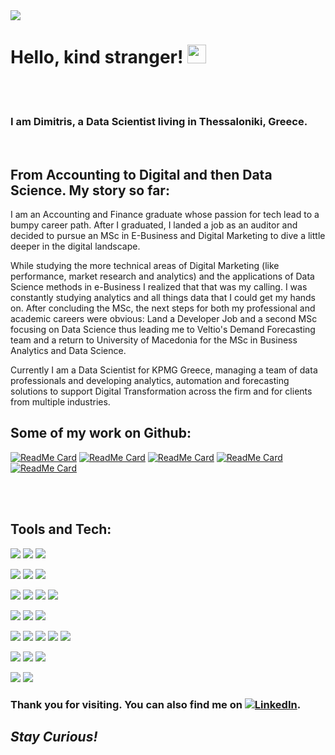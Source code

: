 <img src=https://s27389.pcdn.co/wp-content/uploads/2018/11/data-era-1013x440.jpeg />

# Hello, kind stranger! <img src="https://raw.githubusercontent.com/MartinHeinz/MartinHeinz/master/wave.gif" width="30px">

<br />
<br />

### I am Dimitris, a Data Scientist living in Thessaloniki, Greece.

<br />

## From Accounting to Digital and then Data Science. My story so far:

I am an Accounting and Finance graduate whose passion for tech lead to a bumpy career path. After I graduated, I landed a job as an auditor and decided to pursue an MSc in E-Business and Digital Marketing to dive a little deeper in the digital landscape. 

While studying the more technical areas of Digital Marketing (like performance, market research and analytics) and the applications of Data Science methods in e-Business I realized that that was my calling. I was constantly studying analytics and all things data that I could get my hands on. After concluding the MSc, the next steps for both my professional and academic careers were obvious: Land a Developer Job and a second MSc focusing on Data Science thus leading me to Veltio's Demand Forecasting team and a return to University of Macedonia for the MSc in Business Analytics and Data Science.

Currently I am a Data Scientist for KPMG Greece, managing a team of data professionals and developing analytics, automation and forecasting solutions to support Digital Transformation across the firm and for clients from multiple industries.


## Some of my work on Github:

[![ReadMe Card](https://github-readme-stats.vercel.app/api/pin/?username=DimitriosTagkoulis&repo=Google-Analytics-and-Python&theme=dracula)](https://github.com/DimitriosTagkoulis/Google-Analytics-and-Python)
[![ReadMe Card](https://github-readme-stats.vercel.app/api/pin/?username=DimitriosTagkoulis&repo=Clustering-Stock-Movements&theme=dracula)](https://github.com/DimitriosTagkoulis/Clustering-Stock-Movements)
[![ReadMe Card](https://github-readme-stats.vercel.app/api/pin/?username=DimitriosTagkoulis&repo=TelcoCustomerChurn&theme=dracula)](https://github.com/DimitriosTagkoulis/TelcoCustomerChurn)
[![ReadMe Card](https://github-readme-stats.vercel.app/api/pin/?username=DimitriosTagkoulis&repo=XAI_Linked_Statistical_Data&theme=dracula)](https://github.com/DimitriosTagkoulis/XAI_Linked_Statistical_Data)
[![ReadMe Card](https://github-readme-stats.vercel.app/api/pin/?username=DimitriosTagkoulis&repo=AirBnB_Price_Prediction&theme=dracula)](https://github.com/DimitriosTagkoulis/AirBnB_Price_Prediction)


<br />
<br />

## Tools and Tech:

![](https://img.shields.io/badge/DEV-Jupyter-informational?style=flat&logo=Jupyter&logoColor=f8f8f2&color=6272a4)
![](https://img.shields.io/badge/DEV-VSCode-informational?style=flat&logo=VsCode&logoColor=white&color=6272a4)
![](https://img.shields.io/badge/DEV-Git-informational?style=flat&logo=Git&logoColor=white&color=6272a4)

![](https://img.shields.io/badge/Code-Python-informational?style=flat&logo=Python&logoColor=white&color=6272a4)
![](https://img.shields.io/badge/Code-R-informational?style=flat&logo=R&logoColor=white&color=6272a4)
![](https://img.shields.io/badge/Code-Bash-informational?style=flat&logo=GNU-Bash&logoColor=white&color=6272a4)

![](https://img.shields.io/badge/DB-PostgreSQL-informational?style=flat&logo=PostgreSQL&logoColor=white&color=6272a4)
![](https://img.shields.io/badge/DB-MySql-informational?style=flat&logo=MySQL&logoColor=white&color=6272a4)
![](https://img.shields.io/badge/DB-MongoDB-informational?style=flat&logo=MongoDB&logoColor=white&color=6272a4)
![](https://img.shields.io/badge/DB-Neo4j-informational?style=flat&logo=Neo4j&logoColor=white&color=6272a4)

![](https://img.shields.io/badge/ML-ScikitLearn-informational?style=flat&logo=scikit-learn&logoColor=white&color=6272a4)
![](https://img.shields.io/badge/ML-Tensorflow-informational?style=flat&logo=Tensorflow&logoColor=white&color=6272a4)
![](https://img.shields.io/badge/ML-PyTorch-informational?style=flat&logo=PyTorch&logoColor=white&color=6272a4)

![](https://img.shields.io/badge/MLOPS-MLflow-informational?style=flat&logo=MLflow&logoColor=white&color=6272a4)
![](https://img.shields.io/badge/MLOPS-Airflow-informational?style=flat&logo=Apache-Airflow&logoColor=white&color=6272a4)
![](https://img.shields.io/badge/MLOPS-Ray-informational?style=flat&logo=Ray&logoColor=white&color=6272a4)
![](https://img.shields.io/badge/MLOPS-Spark-informational?style=flat&logo=Apache-Spark&logoColor=white&color=6272a4)
![](https://img.shields.io/badge/MLOPS-Weights&Biases-informational?style=flat&logo=WeightsandBiases&logoColor=white&color=6272a4)

![](https://img.shields.io/badge/Cloud-Azure-informational?style=flat&logo=Microsoft-Azure&logoColor=white&color=6272a4)
![](https://img.shields.io/badge/Cloud-Aws-informational?style=flat&logo=Amazon-AWS&logoColor=white&color=6272a4)
![](https://img.shields.io/badge/Cloud-GCP-informational?style=flat&logo=Google-Cloud&logoColor=white&color=6272a4)

![](https://img.shields.io/badge/Viz-Tableau-informational?style=flat&logo=Tableau&logoColor=white&color=6272a4)
![](https://img.shields.io/badge/Viz-PowerBI-informational?style=flat&logo=PowerBI&logoColor=white&color=6272a4)


<!-- Actual text -->
### Thank you for visiting. You can also find me on [![LinkedIn][2.2]][2].

<!-- Icons -->


[2.2]: https://img.shields.io/badge/Linkedin-informational?style=flat&logo=LinkedIn (LinkedIn icon)

<!-- Links to your social media accounts -->


[2]: https://www.linkedin.com/in/dimitrios-tagkoulis/


## <em>Stay Curious!</em>
